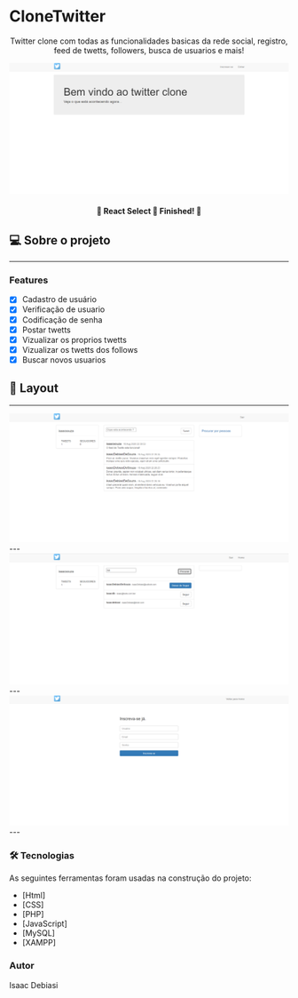 # CloneTwitter

<p align="center">Twitter clone com todas as funcionalidades basicas da rede social, registro, feed de twetts, followers, busca de usuarios e mais!</p>

<img width="auto" src="https://github.com/isaacdb/CloneTwitter/blob/master/pics_clone_twitter/index.PNG">

<h4 align="center"> 
	🚧  React Select 🚀 Finished!  🚧
</h4>

## 💻 Sobre o projeto

---
### Features

- [x] Cadastro de usuário
- [x] Verificação de usuario
- [x] Codificação de senha
- [x] Postar twetts
- [x] Vizualizar os proprios twetts
- [x] Vizualizar os twetts dos follows
- [x] Buscar novos usuarios

## 🎨 Layout
---
<img width="auto" src="https://github.com/isaacdb/CloneTwitter/blob/master/pics_clone_twitter/feed.PNG">
---
<img width="auto" src="https://github.com/isaacdb/CloneTwitter/blob/master/pics_clone_twitter/busca.PNG">
---
<img width="auto" src="https://github.com/isaacdb/CloneTwitter/blob/master/pics_clone_twitter/inscrevase.PNG">
---

### 🛠 Tecnologias

As seguintes ferramentas foram usadas na construção do projeto:

- [Html]
- [CSS]
- [PHP]
- [JavaScript]
- [MySQL]
- [XAMPP]

### Autor
Isaac Debiasi
